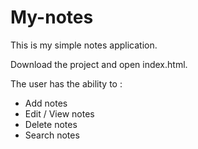 My-notes
========

This is my simple notes application.

Download the project and open index.html.

The user has the ability to :
- Add notes
- Edit / View notes
- Delete notes
- Search notes

